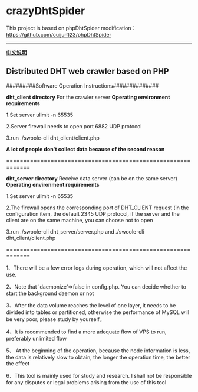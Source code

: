 crazyDhtSpider
======
  This project is based on phpDhtSpider modification：https://github.com/cuijun123/phpDhtSpider
***
**[中文说明](README_CN.md)**

## Distributed DHT web crawler based on PHP

#########Software Operation Instructions##############

**dht_client directory** For the crawler server **Operating environment requirements**

1.Set server ulimit -n 65535

2.Server firewall needs to open port 6882 UDP protocol

3.run ./swoole-cli dht_client/client.php

**A lot of people don't collect data because of the second reason**

=============================================================

**dht_server directory** Receive data server (can be on the same server) **Operating environment requirements**

1.Set server ulimit -n 65535

2.The firewall opens the corresponding port of DHT_CLIENT request (in the configuration item, the default 2345 UDP protocol, if the server and the client are on the same machine, you can choose not to open

3.run ./swoole-cli dht_server/server.php and ./swoole-cli dht_client/client.php

=============================================================

1、There will be a few error logs during operation, which will not affect the use.

2、Note that 'daemonize'=>false in config.php.  You can decide whether to start the background daemon or not

3、After the data volume reaches the level of one layer, it needs to be divided into tables or partitioned, otherwise the performance of MySQL will be very poor, please study by yourself。

4、It is recommended to find a more adequate flow of VPS to run, preferably unlimited flow

5、 At the beginning of the operation, because the node information is less, the data is relatively slow to obtain, the longer the operation time, the better the effect

6、This tool is mainly used for study and research. I shall not be responsible for any disputes or legal problems arising from the use of this tool


